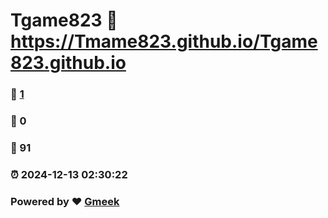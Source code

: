 # Tgame823 :link: https://Tmame823.github.io/Tgame823.github.io 
### :page_facing_up: [1](https://Tmame823.github.io/Tgame823.github.io/tag.html) 
### :speech_balloon: 0 
### :hibiscus: 91 
### :alarm_clock: 2024-12-13 02:30:22 
### Powered by :heart: [Gmeek](https://github.com/Meekdai/Gmeek)
